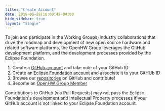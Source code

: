 ```yaml
---
title: "Create Account"
date: 2019-05-28T16:09:45-04:00
hide_sidebar: true
layout: "Single"
---
```


To join and participate in the Working Groups, industry collaborations that drive the roadmap and development of new open source hardware and related software platforms, the OpenHW Group leverages the GitHub development platform, and the development processes provided by the Eclipse Foundation.

1. Create a [GitHub account](https://github.com/join) and take note of your GitHub ID
2. Create an [Eclipse Foundation account](https://accounts.eclipse.org/user/register) and associate it to your GitHUb ID
3. Browse our [repositories](https://github.com/openhwgroup) on GitHub and contribute!
4. Become an [OpenHW Group Member](/membership/)

Contributions to GitHub (via Pull Requests) may not pass the Eclipse Foundation's development and Intellectual Property processes if your GitHub account is not linked to your Eclipse Foundation account.